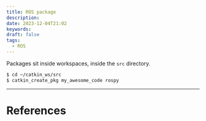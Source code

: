 ```yaml
---
title: ROS package
description: 
date: 2023-12-04T21:02
keywords: 
draft: false
tags:
  - ROS
---
```

Packages sit inside workspaces, inside the `src` directory.

```bash
$ cd ~/catkin_ws/src
$ catkin_create_pkg my_awesome_code rospy
```
---
# References
